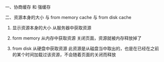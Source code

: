 
###   
一、协商缓存 和 强缓存

二、资源本身的大小 与 from memory cache 与 from disk cache

1. 显示资源本身的大小 从服务器中获取资源

2. form memory 从内存中获取资源
关闭页面，资源就被内存释放掉了

3. from disk  从硬盘中获取资源
此资源是从磁盘当中取出的，也是在已经在之前的某个时间加载过该资源，不会随着页面的关闭而释放
